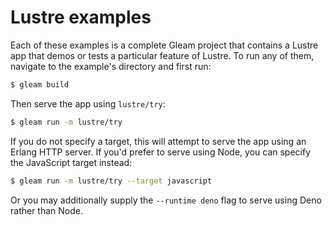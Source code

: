 # Lustre examples

Each of these examples is a complete Gleam project that contains a Lustre app
that demos or tests a particular feature of Lustre. To run any of them, navigate
to the example's directory and first run:

```sh
$ gleam build
```

Then serve the app using `lustre/try`:

```sh
$ gleam run -m lustre/try
```

If you do not specify a target, this will attempt to serve the app using an Erlang
HTTP server. If you'd prefer to serve using Node, you can specify the JavaScript
target instead:

```sh
$ gleam run -m lustre/try --target javascript
```

Or you may additionally supply the `--runtime deno` flag to serve using Deno rather
than Node.
